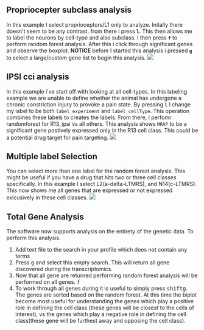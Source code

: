 ## Propriocepter subclass analysis
In this example I select proprioceptors/L1 only to analyze. Initally there doesn't seem to be any contrast. from there i press **`l`**. This then allows me to label the neurons by cell-type and also subclass. I then press **`f`** to perform random forest analysis. After this i click through significant genes and observe the boxplot. **NOTICE** before I started this analysis i pressed **`g`** to select a large/custom gene list to begin this analysis.
![][image1]

## IPSI cci analysis
In this example i've start off with looking at all cell-types. In this labeling example we are unable to define whether the animal has undergone a chronic constriction injury to provoke a pain state. By pressing **`l`** I change my label to be both `label_experiment` and `label_cellType`. This operation combines these labels to creates the labels. From there, I perfomr randomforest for R13_ipsi vs all others. This analysis shows `MRAP` to be a significant gene postively expressed only in the R13 cell class. This could be a potential drug target for pain targeting.
![][image2]

## Multiple label Selection
You can select more than one label for the random forest analysis. This might be useful if you have a drug that hits two or three cell classes specifically. In this example I select L2(a-delta-LTMRS), and N14(c-LTMRS). This now shows me all genes that are expressed or not expressed exlcusively in these cell classes.
![][image3]

## Total Gene Analysis
The software now supports analysis on the entirety of the genetic data. To perform this analysis.

  1. Add text file to the search in your profile which does not contain any terms
  2. Press <kbd>g</kbd> and select this empty search. This will return all gene discovered during the transcriptomics.
  3. Now that all gene are returned performing random forest analysis will be performed on all genes. <kbd>f</kbd>
  4. To work through all genes during it is useful to simply press <kbd>shift</kbd><kbd>g</kbd>. The genes are sorted based on the random forest. At this time the biplot become most useful for understanding the genes which play a positive role in defining the cell class (these genes will be closest to the cells of interest), vs the genes which play a negative role in defining the cell class(these gene will be furthest away and opposing the cell class).


[image1]: ../howToGifs/28_advancedCellLabeling.gif
[image2]: ../howToGifs/29_advancedCciAnalysis.gif
[image2]: ../howToGifs/34_InteractiveLabeling.gif
[image3]: ../howToGifs/31_advancedTwoClassAnalysis.gif

